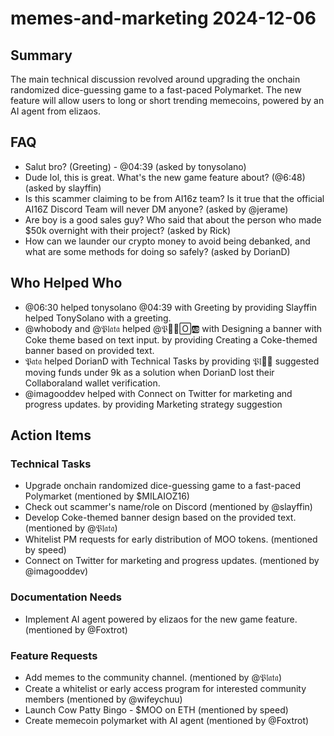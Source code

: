 # memes-and-marketing 2024-12-06

## Summary

The main technical discussion revolved around upgrading the onchain randomized dice-guessing game to a fast-paced Polymarket. The new feature will allow users to long or short trending memecoins, powered by an AI agent from elizaos.

## FAQ

- Salut bro? (Greeting) - @04:39 (asked by tonysolano)
- Dude lol, this is great. What's the new game feature about? (@6:48) (asked by slayffin)
- Is this scammer claiming to be from AI16z team? Is it true that the official AI16Z Discord Team will never DM anyone? (asked by @jerame)
- Are boy is a good sales guy? Who said that about the person who made $50k overnight with their project? (asked by Rick)
- How can we launder our crypto money to avoid being debanked, and what are some methods for doing so safely? (asked by DorianD)

## Who Helped Who

- @06:30 helped tonysolano @04:39 with Greeting by providing Slayffin helped TonySolano with a greeting.
- @whobody and @𝔓𝔩𝔞𝔱𝔞 helped @𝔓𰬀🅽🄾🆎 with Designing a banner with Coke theme based on text input. by providing Creating a Coke-themed banner based on provided text.
- 𝔓𝔞𝔱𝔞 helped DorianD with Technical Tasks by providing 𝔓𝔩𔄀💊 suggested moving funds under 9k as a solution when DorianD lost their Collaboraland wallet verification.
- @imagooddev helped with Connect on Twitter for marketing and progress updates. by providing Marketing strategy suggestion

## Action Items

### Technical Tasks

- Upgrade onchain randomized dice-guessing game to a fast-paced Polymarket (mentioned by $MILAIOZ16)
- Check out scammer's name/role on Discord (mentioned by @slayffin)
- Develop Coke-themed banner design based on the provided text. (mentioned by @𝔓𝔩𝔞𝔱𝔞)
- Whitelist PM requests for early distribution of MOO tokens. (mentioned by speed)
- Connect on Twitter for marketing and progress updates. (mentioned by @imagooddev)

### Documentation Needs

- Implement AI agent powered by elizaos for the new game feature. (mentioned by @Foxtrot)

### Feature Requests

- Add memes to the community channel. (mentioned by @𝔓𝔩𝔞𝔱𝔞)
- Create a whitelist or early access program for interested community members (mentioned by @wifeychuu)
- Launch Cow Patty Bingo - $MOO on ETH (mentioned by speed)
- Create memecoin polymarket with AI agent (mentioned by @Foxtrot)
